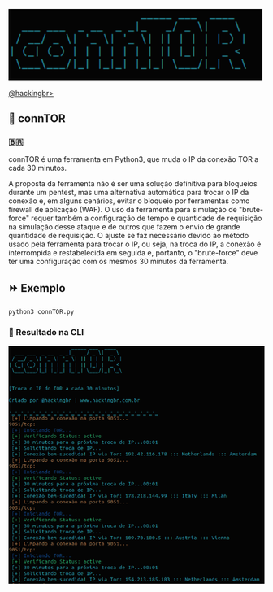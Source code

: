 <p align="left">
    <img width="500" src="connTOR.png"><p></p>
    <a href="https://github.com/carineconstantino/hackingbr">@hackingbr></a>
</p>

## 👾 connTOR
### 🇧🇷
connTOR é uma ferramenta em Python3, que muda o IP da conexão TOR a cada 30 minutos. 

A proposta da ferramenta não é ser uma solução definitiva para bloqueios durante um pentest, mas uma alternativa automática para trocar o IP da conexão e, em alguns cenários, evitar o bloqueio por ferramentas como firewall de aplicação (WAF). O uso da ferramenta para simulação de "brute-force" requer também a configuração de tempo e quantidade de requisição na simulação desse ataque e de outros que fazem o envio de grande quantidade de requisição. O ajuste se faz necessário devido ao método usado pela ferramenta para trocar o IP, ou seja, na troca do IP, a conexão é interrompida e restabelecida em seguida e, portanto, o "brute-force" deve ter uma configuração com os mesmos 30 minutos da ferramenta. 

## ⏩ Exemplo
```
python3 connTOR.py
```
### 🎯 Resultado na CLI

<p align="left">
    <img width="1024" src="resultado-na-cli.png"><p></p>
</p>
